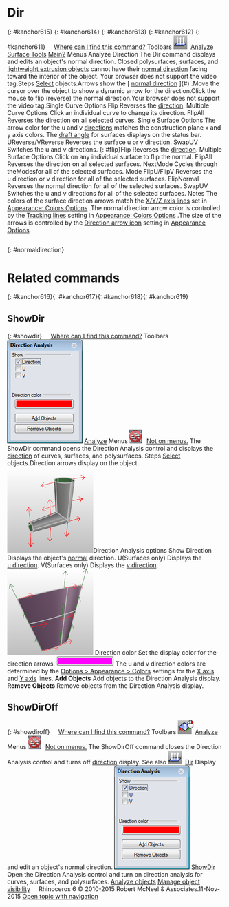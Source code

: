 ---
---


# Dir
{: #kanchor615}
{: #kanchor614}
{: #kanchor613}
{: #kanchor612}
{: #kanchor611}
 [![images/transparent.gif](images/transparent.gif)Where can I find this command?](javascript:void(0);) Toolbars
![images/direction.png](images/direction.png) [Analyze](analyze-toolbar.html)  [Surface Tools](surface-tools-toolbar.html)  [Main2](main2-toolbar.html) 
Menus
Analyze
Direction
The Dir command displays and edits an object's normal direction.
Closed polysurfaces, surfaces, and [lightweight extrusion objects](sak-extrude.html) cannot have their [normal direction](curvesurfacedirection.html) facing toward the interior of the object.
Your browser does not support the video tag.Steps
 [Select](select-objects.html) objects.Arrows show the [ [normal direction](curvesurfacedirection.html) ](#) .Move the cursor over the object to show a dynamic arrow for the direction.Click the mouse to flip (reverse) the normal direction.Your browser does not support the video tag.Single Curve Options
Flip
Reverses the [direction](curvesurfacedirection.html).
Multiple Curve Options
Click an individual curve to change its direction.
FlipAll
Reverses the direction on all selected curves.
Single Surface Options
The arrow color for the u and v [directions](curvesurfacedirection.html) matches the construction plane x and y&#160;axis colors.
The [draft angle](draftangleanalysis.html) for surfaces displays on the status bar.
UReverse/VReverse
Reverses the surface u or v&#160;direction.
SwapUV
Switches the u and v&#160;directions.
{: #flip}Flip
Reverses the [direction](curvesurfacedirection.html).
Multiple Surface Options
Click on any individual surface to flip the normal.
FlipAll
Reverses the direction on all selected surfaces.
NextMode
Cycles through theModesfor all of the selected surfaces.
Mode
FlipU/FlipV
Reverses the u&#160;direction or v&#160;direction for all of the selected surfaces.
FlipNormal
Reverses the normal direction for all of the selected surfaces.
SwapUV
Switches the u and v&#160;directions for all of the selected surfaces.
Notes
The colors of the surface direction arrows match the [X/Y/Z axis lines](appearance-colors.html#xyz-axis-line) set in [Appearance: Colors Options](appearance-colors.html) .The normal direction arrow color is controlled by the [Tracking lines](appearance-colors.html#tracking-lines) setting in [Appearance: Colors Options](appearance-colors.html) .The size of the arrows is controlled by the [Direction arrow icon](appearance.html#directionarrow) setting in [Appearance Options](appearance.html).
## 
{: #normaldirection}

# Related commands
{: #kanchor616}{: #kanchor617}{: #kanchor618}{: #kanchor619}

## ShowDir
{: #showdir}
 [![images/transparent.gif](images/transparent.gif)Where can I find this command?](javascript:void(0);) Toolbars
![images/showdir.png](images/showdir.png) [Analyze](analyze-toolbar.html) 
Menus
![images/-no-menu-item.png](images/-no-menu-item.png) [Not on menus.](menuwhattodo.html) 
The ShowDir command opens the Direction Analysis control and displays the [direction](curvesurfacedirection.html) of curves, surfaces, and polysurfaces.
Steps
 [Select](select-objects.html) objects.Direction arrows display on the object.![images/showdir-001.png](images/showdir-001.png)Direction Analysis options
Show
Direction
Displays the object's [normal](curvesurfacedirection.html) direction.
U(Surfaces only)
Displays the [u&#160;direction](curvesurfacedirection.html#uvdirections).
V(Surfaces only)
Displays the [v&#160;direction](curvesurfacedirection.html#uvdirections).
![images/showdir-002.png](images/showdir-002.png)
Direction color
Set the display color for the direction arrows.
![images/colorswatch-nospinner.png](images/colorswatch-nospinner.png)
The u and v&#160;direction colors are determined by the [Options&#160;&gt; Appearance&#160;&gt; Colors](appearance-colors.html) settings for the [X&#160;axis](appearance-colors.html#xyz-axis-line) and [Y&#160;axis](appearance-colors.html#xyz-axis-line) lines.
 **Add Objects** 
Add objects to the Direction Analysis display.
 **Remove Objects** 
Remove objects from the Direction Analysis display.

## ShowDirOff
{: #showdiroff}
 [![images/transparent.gif](images/transparent.gif)Where can I find this command?](javascript:void(0);) Toolbars
![images/showdiroff.png](images/showdiroff.png) [Analyze](analyze-toolbar.html) 
Menus
![images/-no-menu-item.png](images/-no-menu-item.png) [Not on menus.](menuwhattodo.html) 
The ShowDirOff command closes the Direction Analysis control and turns off [direction](curvesurfacedirection.html) display.
See also
![images/direction.png](images/direction.png) [Dir](#) 
Display and edit an object's normal direction.
![images/showdir.png](images/showdir.png) [ShowDir](#showdir) 
Open the Direction Analysis control and turn on direction analysis for curves, surfaces, and polysurfaces.
 [Analyze objects](sak-analysis.html) 
 [Manage object visibility](sak-visibility.html) 
&#160;
&#160;
Rhinoceros 6 © 2010-2015 Robert McNeel &amp; Associates.11-Nov-2015
 [Open topic with navigation](dir.html) 

